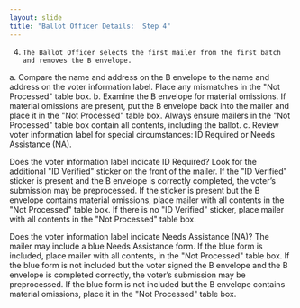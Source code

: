 ```yaml
---
layout: slide
title: "Ballot Officer Details:  Step 4"
---
```


4.     The Ballot Officer selects the first mailer from the first batch and removes the B envelope.  
a.     Compare the name and address on the B envelope to the name and address on the voter information label.  Place any mismatches in the "Not Processed" table box. 
b.     Examine the B envelope for material omissions.  If material omissions are present, put the B envelope back into the mailer and place it in the "Not Processed" table box.  Always ensure mailers in the "Not  Processed" table box contain all contents, including the ballot.
c.     Review voter information label for special circumstances:  ID Required or Needs Assistance (NA).

Does the voter information label indicate ID Required?  Look for the additional "ID Verified" sticker on the front of the mailer.
If the "ID Verified" sticker is present and the B envelope is correctly completed, the voter’s submission may be preprocessed.
If the sticker is present but the B envelope contains material omissions, place mailer with all contents in the "Not Processed" table box.
If there is no "ID Verified" sticker, place mailer with all contents in the "Not Processed" table box.

Does the voter information label indicate Needs Assistance (NA)?  The mailer may include a blue Needs Assistance form.
If the blue form is included, place mailer with all contents, in the "Not Processed" table box.
If the blue form is not included but the voter signed the B envelope and the B envelope is completed correctly, the voter’s submission may be preprocessed.
If the blue form is not included but the B envelope contains material omissions, place it in the "Not Processed" table box. 
